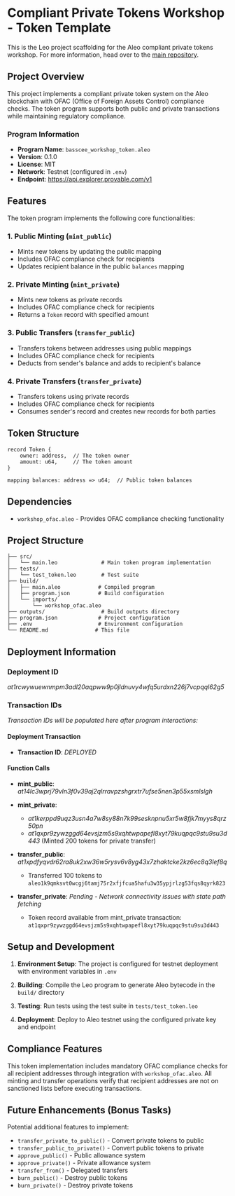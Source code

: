 
# Compliant Private Tokens Workshop - Token Template

This is the Leo project scaffolding for the Aleo compliant private tokens workshop.  For more information, head over to the [main repository](https://github.com/alex-aleo/private-token-workshop).

## Project Overview

This project implements a compliant private token system on the Aleo blockchain with OFAC (Office of Foreign Assets Control) compliance checks. The token program supports both public and private transactions while maintaining regulatory compliance.

### Program Information
- **Program Name**: `basscee_workshop_token.aleo`
- **Version**: 0.1.0
- **License**: MIT
- **Network**: Testnet (configured in `.env`)
- **Endpoint**: https://api.explorer.provable.com/v1

## Features

The token program implements the following core functionalities:

### 1. Public Minting (`mint_public`)
- Mints new tokens by updating the public mapping
- Includes OFAC compliance check for recipients
- Updates recipient balance in the public `balances` mapping

### 2. Private Minting (`mint_private`)
- Mints new tokens as private records
- Includes OFAC compliance check for recipients  
- Returns a `Token` record with specified amount

### 3. Public Transfers (`transfer_public`)
- Transfers tokens between addresses using public mappings
- Includes OFAC compliance check for recipients
- Deducts from sender's balance and adds to recipient's balance

### 4. Private Transfers (`transfer_private`)
- Transfers tokens using private records
- Includes OFAC compliance check for recipients
- Consumes sender's record and creates new records for both parties

## Token Structure

```leo
record Token {
    owner: address,  // The token owner
    amount: u64,     // The token amount
}

mapping balances: address => u64;  // Public token balances
```

## Dependencies

- `workshop_ofac.aleo` - Provides OFAC compliance checking functionality

## Project Structure

```
├── src/
│   └── main.leo              # Main token program implementation
├── tests/
│   └── test_token.leo        # Test suite
├── build/
│   ├── main.aleo            # Compiled program
│   ├── program.json         # Build configuration
│   └── imports/
│       └── workshop_ofac.aleo
├── outputs/                  # Build outputs directory
├── program.json             # Project configuration
├── .env                     # Environment configuration
└── README.md               # This file
```

## Deployment Information

### Deployment ID
*at1rcwywuewnmpm3adl20aqpww9p0jldnuvy4wfq5urdxn226j7vcpqql62g5*

### Transaction IDs
*Transaction IDs will be populated here after program interactions:*

#### Deployment Transaction
- **Transaction ID**: *DEPLOYED*

#### Function Calls
- **mint_public**: *at14lc3wprj79vln3f0v39aj2qlrravpzshgrxtr7ufse5nen3p55xsmlslgh*

- **mint_private**: 
  - *at1kerppd9uqz3usn4a7w8sy88n7k99sesknpnu5xr5w8fjk7myys8qrz50pn*
  - *at1qxpr9zywzggd64evsjzm5s9xqhtwpapefl8xyt79kuqpqc9stu9su3d443* (Minted 200 tokens for private transfer)

- **transfer_public**: *at1xpdfyqvdr62ra8uk2xw36w5rysv6v8yg43x7zhaktcke2kz6ec8q3lef8q* 
  - Transferred 100 tokens to `aleo1k9qmksvt0wcgj6tamj75r2xfjfcua5hafu3w35ypjrlzg53fqs8qyrk823`
- **transfer_private**: *Pending - Network connectivity issues with state path fetching*
  - Token record available from mint_private transaction: `at1qxpr9zywzggd64evsjzm5s9xqhtwpapefl8xyt79kuqpqc9stu9su3d443`

## Setup and Development

1. **Environment Setup**: The project is configured for testnet deployment with environment variables in `.env`

2. **Building**: Compile the Leo program to generate Aleo bytecode in the `build/` directory

3. **Testing**: Run tests using the test suite in `tests/test_token.leo`

4. **Deployment**: Deploy to Aleo testnet using the configured private key and endpoint

## Compliance Features

This token implementation includes mandatory OFAC compliance checks for all recipient addresses through integration with `workshop_ofac.aleo`. All minting and transfer operations verify that recipient addresses are not on sanctioned lists before executing transactions.

## Future Enhancements (Bonus Tasks)

Potential additional features to implement:
- `transfer_private_to_public()` - Convert private tokens to public
- `transfer_public_to_private()` - Convert public tokens to private  
- `approve_public()` - Public allowance system
- `approve_private()` - Private allowance system
- `transfer_from()` - Delegated transfers
- `burn_public()` - Destroy public tokens
- `burn_private()` - Destroy private tokens

